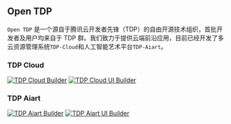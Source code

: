 ## Open TDP

`Open TDP` 是一个源自于腾讯云开发者先锋（TDP）的自由开源技术组织，首批开发者及用户均来自于 TDP 群。我们致力于提供云端前沿应用，目前已经开发了多云资源管理系统`TDP-Cloud`和人工智能艺术平台`TDP-Aiart`。

### TDP Cloud

[![TDP Cloud Builder](https://github.com/open-tdp/tdp-cloud/actions/workflows/release.yml/badge.svg)](https://github.com/open-tdp/tdp-cloud/actions/workflows/release.yml)
[![TDP Cloud UI Builder](https://github.com/open-tdp/tdp-cloud-ui/actions/workflows/release.yml/badge.svg)](https://github.com/open-tdp/tdp-cloud-ui/actions/workflows/release.yml)

### TDP Aiart

[![TDP Aiart Builder](https://github.com/open-tdp/tdp-aiart/actions/workflows/release.yml/badge.svg)](https://github.com/open-tdp/tdp-aiart/actions/workflows/release.yml)
[![TDP Aiart UI Builder](https://github.com/open-tdp/tdp-aiart-ui/actions/workflows/release.yml/badge.svg)](https://github.com/open-tdp/tdp-aiart-ui/actions/workflows/release.yml)
